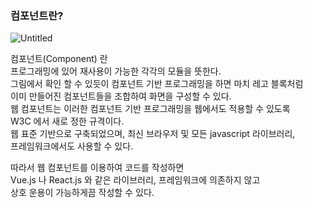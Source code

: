 ### 컴포넌트란?


![Untitled](https://user-images.githubusercontent.com/89206108/174486247-62ec72d7-81a7-47b5-8040-735b6ca69209.png)



컴포넌트(Component) 란    
프로그래밍에 있어 재사용이 가능한 각각의 모듈을 뜻한다.    
그림에서 확인 할 수 있듯이 컴포넌트 기반 프로그래밍을 하면 마치 레고 블록처럼   
이미 만들어진 컴포넌트들을 조합하여 화면을 구성할 수 있다.  
웹 컴포넌트는 이러한 컴포넌트 기반 프로그래밍을 웹에서도 적용할 수 있도록  
W3C 에서 새로 정한 규격이다.  
웹 표준 기반으로 구축되었으며, 최신 브라우저 및 모든 javascript 라이브러리,  
프레임워크에서도 사용할 수 있다.  
 
따라서 웹 컴포넌트를 이용하여 코드를 작성하면   
Vue.js 나 React.js 와 같은 라이브러리, 프레임워크에 의존하지 않고   
상호 운용이 가능하게끔 작성할 수 있다.  
